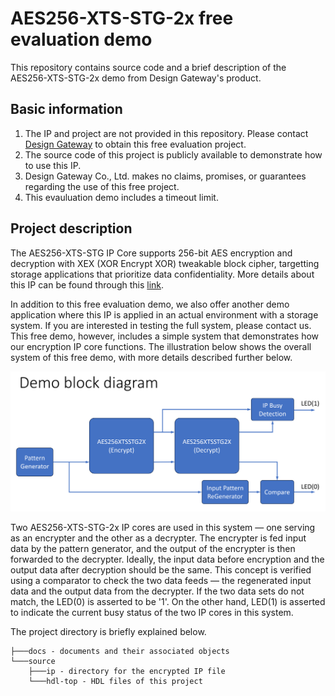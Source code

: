 # AES256-XTS-STG-2x free evaluation demo

This repository contains source code and a brief description of the AES256-XTS-STG-2x demo from Design Gateway's product.

## Basic information

1. The IP and project are not provided in this repository. Please contact [Design Gateway](https://dgway.com/contact.html) to obtain this free evaluation project.
2. The source code of this project is publicly available to demonstrate how to use this IP.
3. Design Gateway Co., Ltd. makes no claims, promises, or guarantees regarding the use of this free project. 
4. This evauluation demo includes a timeout limit.

## Project description
The AES256-XTS-STG IP Core supports 256-bit AES encryption and decryption with XEX (XOR Encrypt XOR) tweakable block cipher, targetting storage applications that prioritize data confidentiality. More details about this IP can be found through this [link](https://dgway.com/ASIP_E.html#AESXTS).

In addition to this free evaluation demo, we also offer another demo application where this IP is applied in an actual environment with a storage system. If you are interested in testing the full system, please contact us. This free demo, however, includes a simple system that demonstrates how our encryption IP core functions. The illustration below shows the overall system of this free demo, with more details described further below.

![block-diagram](./docs/AES256XTSSTG2XDemo.PNG)

Two AES256-XTS-STG-2x IP cores are used in this system — one serving as an encrypter and the other as a decrypter. The encrypter is fed input data by the pattern generator, and the output of the encrypter is then forwarded to the decrypter. Ideally, the input data before encryption and the output data after decryption should be the same. This concept is verified using a comparator to check the two data feeds — the regenerated input data and the output data from the decrypter. If the two data sets do not match, the LED(0) is asserted to be '1'. On the other hand, LED(1) is asserted to indicate the current busy status of the two IP cores in this system.

The project directory is briefly explained below.
```
├───docs - documents and their associated objects 
└───source 
    ├───ip - directory for the encrypted IP file
    └───hdl-top - HDL files of this project
```

